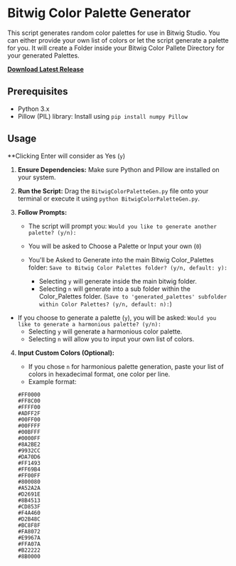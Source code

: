 # Bitwig Color Palette Generator

This script generates random color palettes for use in Bitwig Studio. You can either provide your own list of colors or let the script generate a palette for you.
It will create a Folder inside your Bitwig Color Pallete Directory for your generated Palettes.

[**Download Latest Release**](https://github.com/DerpcatMusic/bitwigcolorpalletegen/releases/latest/download/BitwigColorPaletteGen.py)

## Prerequisites

* Python 3.x
* Pillow (PIL) library: Install using `pip install numpy Pillow`

## Usage
   **Clicking Enter will consider as Yes (`y`)
1.  **Ensure Dependencies:** Make sure Python and Pillow are installed on your system.
2.  **Run the Script:** Drag the `BitwigColorPaletteGen.py` file onto your terminal or execute it using `python BitwigColorPaletteGen.py`.

3.  **Follow Prompts:**
    * The script will prompt you: `Would you like to generate another palette? (y/n):`
    
    * You will be asked to Choose a Palette or Input your own (`0`)
   
    * You'll be Asked to Generate into the main Bitwig Color_Palettes folder: `Save to Bitwig Color Palettes folder? (y/n, default: y):`
      * Selecting `y` will generate inside the main bitwig folder.
      * Selecting `n` will generate into a sub folder within the Color_Palettes folder. (`Save to 'generated_palettes' subfolder within Color Palettes? (y/n, default: n):`)
    
   * If you choose to generate a palette (`y`), you will be asked: `Would you like to generate a harmonious palette? (y/n):`
        * Selecting `y` will generate a harmonious color palette.
        * Selecting `n` will allow you to input your own list of colors.

4.  **Input Custom Colors (Optional):**
    * If you chose `n` for harmonious palette generation, paste your list of colors in hexadecimal format, one color per line.
    * Example format:

    ```
    #FF0000
    #FF8C00
    #FFFF00
    #ADFF2F
    #00FF00
    #00FFFF
    #00BFFF
    #0000FF
    #8A2BE2
    #9932CC
    #DA70D6
    #FF1493
    #FF69B4
    #FF00FF
    #800080
    #A52A2A
    #D2691E
    #8B4513
    #CD853F
    #F4A460
    #D2B48C
    #BC8F8F
    #FA8072
    #E9967A
    #FFA07A
    #B22222
    #8B0000
    ```
